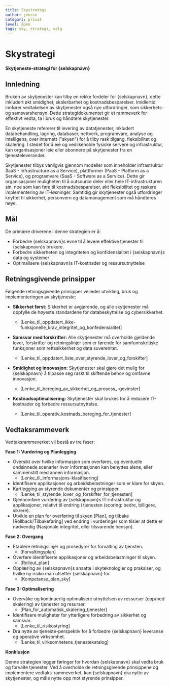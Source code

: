 ```yaml
---
title: Skystrategi
author: jensse
categori: privat
level: åpen
tags: sky, strategi, valg
---
```


# Skystrategi

**Skytjeneste-strategi for {selskapnavn}**

## Innledning

Bruken av skytjenester kan tilby en rekke fordeler for {selskapnavn}, dette inkludert økt smidighet, skalerbarhet og kostnadsbesparelser. Imidlertid innfører vedtakelsen av skytjenester også nye utfordringer, som sikkerhets- og samsvarshensyn. Dette strategidokumentet  gir et rammeverk for effektivt vedta, ta i bruk og håndtere skytjenester.

En skytjeneste refererer til levering av datatjenester, inkludert databehandling, lagring, databaser, nettverk, programvare, analyse og intelligens, over internett ("skyen") for å tilby rask tilgang, fleksibilitet og skalering. I stedet for å eie og vedlikeholde fysiske servere og infrastruktur, kan organisasjoner leie eller abonnere på skytjenester fra en tjenesteleverandør.

Skytjenester tilbys vanligvis gjennom modeller som inneholder infrastruktur (IaaS - Infrastructure as a Service), plattformer (PaaS - Platform as a Service), og programvare (SaaS - Software as a Service). Dette gir organisasjoner muligheten til å outsource deler eller hele IT-infrastrukturen sin, noe som kan føre til kostnadsbesparelser, økt fleksibilitet og raskere implementering av IT-løsninger. Samtidig gir skytjenester også utfordringer knyttet til sikkerhet, personvern og datamanagement som må håndteres nøye.

## Mål

De primære driverene i denne  strategien er å:

* Forbedre {selskapnavn}s evne til å levere effektive tjenester til {selskapnavn}s brukere.
* Forbedre sikkerheten og integriteten og konfidensialitet i {selskapnavn}s data og systemer
* Optimalisere {selskapnavn}s IT-kostnader og ressursutnyttelse

## Retningsgivende prinsipper

Følgende retningsgivende prinsipper veileder utvikling, bruk og implementeringen av skytjeneste:

* **Sikkerhet først:** Sikkerhet er avgjørende, og alle skytjenester må oppfylle de høyeste standardene for databeskyttelse og cybersikkerhet.
	* [Lenke_til_oppdatert_ikke-funksjonelle_krav_integritet_og_konfedensialitet]
	 	
* **Samsvar med forskrifter:** Alle skytjenester må overholde gjeldende lover, forskrifter og retningslinjer som er førende for samfunnskritiske funksjoner som  rettssikkerhet og data suverenitet.
	* [Lenke_til_oppdatert_liste_over_styrende_lover_og_forskifter]

* **Smidighet og innovasjon:** Skytjenester skal gjøre det mulig for {selskapnavn} å tilpasse seg raskt til skiftende behov og omfavne innovasjon.
	* [Lenke_til_bereging_av_sikkerhet_og_prosess_-gevinster]

* **Kostnadsoptimalisering:** Skytjenester skal brukes for å redusere IT-kostnader og forbedre ressursutnyttelse.
	* [Lenke_til_operativ_kostnads_bereging_for_tjenester]

## Vedtaksrammeverk

Vedtaksrammeverket vil bestå av tre faser:

**Fase 1: Vurdering og Planlegging**

* Oversikt over hvilke informasjon som overføres, og eventuelle ondsinnede scenarier hvor informasjonen kan benyttes alene, eller sammenstilt med annen informasjon.
	* [Lenke_til_informasjons-klasifisering]
* Identifisere applikasjoner og arbeidsbelastninger som er klare for skyen.
* Kartlegging av styrende dokumenter og prinsipper.
	* [Lenke_til_styrende_lover_og_forskifter_for_tjenesten]
* Gjennomføre vurdering av {selskapnavn}s IT-infrastruktur og applikasjoner, relativt til endring i tjenesten (scoring: bedre, billigere, sikrere).
* Utvikle en plan for overføring til skyen [Plan], og tilbake [Rollback/Tilbakeføring]  ved endring i vurderinger som tilsier at dette er nødvendig (Nasjonale integritet, eller tilsvarende hensyn).

**Fase 2: Overgang**

* Etablere retningslinjer og prosedyrer for forvalting av tjensten.
	* [Forvaltingsplan]
* Overføre identifiserte applikasjoner og arbeidsbelastninger til skyen.
	* [Rollout_plan]
* Opplæring av {selskapnavn}s ansatte i skyteknologier og praksiser, og hvilke ny risiko man utsetter {selskapnavn} for.
	* [Kompetanse_plan_sky]

**Fase 3: Optimalisering**

* Overvåke og kontinuerlig optimalisere utnyttelsen av ressurser (opp/ned skalering) av tjenester og resurser.
	* [Plan_for_automatisk_skalering_tjenester]
* Identifisere muligheter for ytterligere forbedring av  sikkerhet og samsvar.
	* [Lenke_til_risikostyring]
* Dra nytte av  tjeneste-perspektiv for å forbedre {selskapnavn} leveranse og operative virksomhet.
	* [Lenke_til_virksomhetens_tjenestekatalog]

**Konklusjon**

Denne  strategien legger føringer for hvordan {selskapnavn}  skal vedta bruk og forvalte tjenester. Ved å overholde de retningsgivende prinsippene og implementere vedtaks-rammeverket, kan {selskapnavn} dra nytte av skytjenester, og måle nytte opp mot styrende prinsipper.

